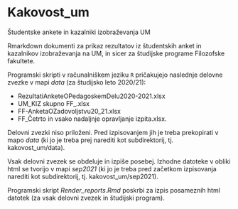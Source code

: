 # Kakovost_um
Študentske ankete in kazalniki izobraževanja UM

Rmarkdown dokumenti za prikaz rezultatov iz študentskih anket in kazalnikov izobraževanja na UM, in sicer za študijske programe Filozofske fakultete. 

Programski skripti v računalniškem jeziku `R` pričakujejo naslednje delovne zvezke v mapi *data* (za študijsko leto 2020/21):   
- RezultatiAnketeOPedagoskemDelu2020-2021.xlsx   
- UM_KIZ skupno FF_.xlsx   
- FF-AnketaOZadovoljstvu20_21.xlsx   
- FF_Četrto in vsako nadaljnje opravljanje izpita.xlsx.   

Delovni zvezki niso priloženi. Pred izpisovanjem jih je treba prekopirati v mapo *data* (ki jo je treba prej narediti kot subdirektorij, tj. kakovost_um/data).   

Vsak delovni zvezek se obdeluje in izpiše posebej. Izhodne datoteke v obliki html se tvorijo v mapi *sep2021* (ki jo je treba pred začetkom izpisovanja narediti kot subdirektorij, tj. kakovost_um/sep2021).  

Programski skript *Render_reports.Rmd* poskrbi za izpis posameznih html datotek (za vsak delovni zvezek in študijski program). 
